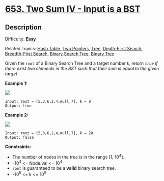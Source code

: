 # [653\. Two Sum IV - Input is a BST](https://leetcode.com/problems/two-sum-iv-input-is-a-bst/submissions/)

## Description

Difficulty: **Easy**  

Related Topics: [Hash Table](https://leetcode.com/tag/hash-table/), [Two Pointers](https://leetcode.com/tag/two-pointers/), [Tree](https://leetcode.com/tag/tree/), [Depth-First Search](https://leetcode.com/tag/depth-first-search/), [Breadth-First Search](https://leetcode.com/tag/breadth-first-search/), [Binary Search Tree](https://leetcode.com/tag/binary-search-tree/), [Binary Tree](https://leetcode.com/tag/binary-tree/)


Given the `root` of a Binary Search Tree and a target number `k`, return _`true` if there exist two elements in the BST such that their sum is equal to the given target_.

**Example 1:**

![](https://assets.leetcode.com/uploads/2020/09/21/sum_tree_1.jpg)

```
Input: root = [5,3,6,2,4,null,7], k = 9
Output: true
```

**Example 2:**

![](https://assets.leetcode.com/uploads/2020/09/21/sum_tree_2.jpg)

```
Input: root = [5,3,6,2,4,null,7], k = 28
Output: false
```

**Constraints:**

*   The number of nodes in the tree is in the range [1, 10<sup>4</sup>].
*   -10<sup>4</sup> <= Node.val <= 10<sup>4</sup>
*   `root` is guaranteed to be a **valid** binary search tree.
*   -10<sup>5</sup> <= k <= 10<sup>5</sup>
